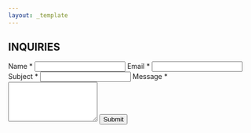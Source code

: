 ```yaml
---
layout: _template
---
```


## INQUIRIES

<form action="">
	<label for="name">Name *</label>
	<input type="text">
	<label for="email">Email *</label>
	<input type="email">
	<label for="subject">Subject *</label>
	<input type="text">
	<label for="message">Message *</label>
	<textarea rows="5"></textarea>
	<input type="submit">
</form>